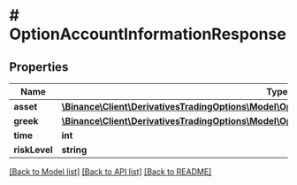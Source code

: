 # # OptionAccountInformationResponse

## Properties

Name | Type | Description | Notes
------------ | ------------- | ------------- | -------------
**asset** | [**\Binance\Client\DerivativesTradingOptions\Model\OptionAccountInformationResponseAssetInner[]**](OptionAccountInformationResponseAssetInner.md) |  | [optional]
**greek** | [**\Binance\Client\DerivativesTradingOptions\Model\OptionAccountInformationResponseGreekInner[]**](OptionAccountInformationResponseGreekInner.md) |  | [optional]
**time** | **int** |  | [optional]
**riskLevel** | **string** |  | [optional]

[[Back to Model list]](../../README.md#models) [[Back to API list]](../../README.md#endpoints) [[Back to README]](../../README.md)
